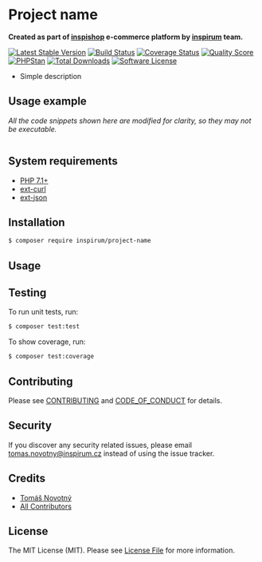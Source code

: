 # Project name

**Created as part of [inspishop][link-inspishop] e-commerce platform by [inspirum][link-inspirum] team.**

[![Latest Stable Version][ico-packagist-stable]][link-packagist-stable]
[![Build Status][ico-travis]][link-travis]
[![Coverage Status][ico-scrutinizer]][link-scrutinizer]
[![Quality Score][ico-code-quality]][link-code-quality]
[![PHPStan][ico-phpstan]][link-phpstan]
[![Total Downloads][ico-packagist-download]][link-packagist-download]
[![Software License][ico-license]][link-licence]

- Simple description


## Usage example

*All the code snippets shown here are modified for clarity, so they may not be executable.*

```php

```


## System requirements

* [PHP 7.1+](http://php.net/releases/7_1_0.php)
* [ext-curl](http://php.net/curl)
* [ext-json](http://php.net/json)


## Installation

```bash
$ composer require inspirum/project-name
```


## Usage


## Testing

To run unit tests, run:

```bash
$ composer test:test
```

To show coverage, run:

```bash
$ composer test:coverage
```


## Contributing

Please see [CONTRIBUTING][link-contributing] and [CODE_OF_CONDUCT][link-code-of-conduct] for details.


## Security

If you discover any security related issues, please email tomas.novotny@inspirum.cz instead of using the issue tracker.


## Credits

- [Tomáš Novotný](https://github.com/tomas-novotny)
- [All Contributors][link-contributors]


## License

The MIT License (MIT). Please see [License File][link-licence] for more information.


[ico-license]:              https://img.shields.io/github/license/inspirum/project-name.svg?style=flat-square&colorB=blue
[ico-travis]:               https://img.shields.io/travis/inspirum/project-name/master.svg?branch=master&style=flat-square
[ico-scrutinizer]:          https://img.shields.io/scrutinizer/coverage/g/inspirum/project-name/master.svg?style=flat-square
[ico-code-quality]:         https://img.shields.io/scrutinizer/g/inspirum/project-name.svg?style=flat-square
[ico-packagist-stable]:     https://img.shields.io/packagist/v/inspirum/project-name.svg?style=flat-square&colorB=blue
[ico-packagist-download]:   https://img.shields.io/packagist/dt/inspirum/project-name.svg?style=flat-square&colorB=blue
[ico-phpstan]:              https://img.shields.io/badge/style-level%207-brightgreen.svg?style=flat-square&label=phpstan

[link-author]:              https://github.com/inspirum
[link-contributors]:        https://github.com/inspirum/project-name/contributors
[link-licence]:             ./LICENSE.md
[link-changelog]:           ./CHANGELOG.md
[link-contributing]:        ./docs/CONTRIBUTING.md
[link-code-of-conduct]:     ./docs/CODE_OF_CONDUCT.md
[link-travis]:              https://travis-ci.org/inspirum/project-name
[link-scrutinizer]:         https://scrutinizer-ci.com/g/inspirum/project-name/code-structure
[link-code-quality]:        https://scrutinizer-ci.com/g/inspirum/project-name
[link-inspishop]:           https://www.inspishop.cz/
[link-inspirum]:            https://www.inspirum.cz/
[link-packagist-stable]:    https://packagist.org/packages/inspirum/project-name
[link-packagist-download]:  https://packagist.org/packages/inspirum/project-name
[link-phpstan]:             https://github.com/phpstan/phpstan
